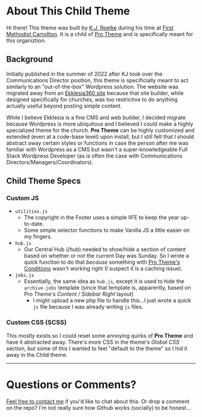 # About This Child Theme

Hi there! This theme was built by [K.J. Roelke](https://kjroelke.online) during his time at [First Methodist Carrollton](https://firstchurch.net). It is a child of [Pro Theme](https://theme.co/pro) and is specifically meant for this organiztion.

## Background

Initially published in the summer of 2022 after KJ took over the Communications Director position, this theme is specificially meant to act similarly to an "out-of-the-box" Wordpress solution. The website was migrated away from an [Ekklesia360 site](https://ekklesia360.com) because that site builder, while designed specifically for churches, was too restrictive to do anything actually useful beyond posting simple content.

While I believe Ekklesia is a fine CMS and web builder, I decided migrate because Wordpress is more ubiquitous and I believed I could make a highly specialized theme for the church. **Pro Theme** can be highly customized and extended (even at a code-base level) upon install, but I still felt that I should abstract away certain styles or functions in case the person after me was familiar with Wordpress as a CMS but wasn't a super-knowledgeable Full Stack Wordpress Developer (as is often the case with Communications Directors/Managers/Coordinators).

## Child Theme Specs

### Custom JS

- `utilities.js`
  - The copyright in the Footer uses a simple IIFE to keep the year up-to-date.
  - Some simple selector functions to make Vanilla JS a little easier on my fingers.
- `hub.js`
  - Our Central Hub (/hub) needed to show/hide a section of content based on whether or not the current Day was Sunday. So I wrote a quick function to do that _because_ something with [Pro Theme's Conditions](https://theme.co/docs/conditions-and-assignments) wasn't working right (I suspect it is a caching issue).
- `jobs.js`
  - Essentially, the same idea as `hub.js`, except it is used to hide the `archive-jobs` template (since that template is, apparently, based on Pro Theme's _Content / Sidebar Right_ layout)
    - I might upload a new php file to handle this...I just wrote a quick `js` file because I was already writing `js` files.

### Custom CSS (SCSS)

This mostly exists so I could reset some annoying quirks of **Pro Theme** and have it abstracted away. There's more CSS in the theme's _Global CSS_ section, but some of this I wanted to feel "default to the theme" so I hid it away in the Child theme.

---

# Questions or Comments?

[Feel free to contact me](mailto:kj.roelke@gmail.com) if you'd like to chat about this. Or drop a comment on the repo? I'm not really sure how Github works (socially) to be honest...

